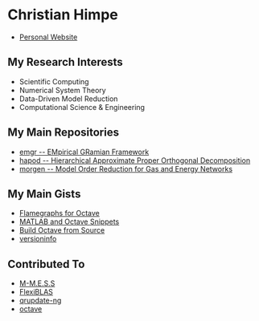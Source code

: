 # Christian Himpe

* [Personal Website](https://himpe.science)

## My Research Interests

* Scientific Computing
* Numerical System Theory
* Data-Driven Model Reduction
* Computational Science & Engineering

## My Main Repositories

* [emgr -- EMpirical GRamian Framework](https://github.com/gramian/emgr)
* [hapod -- Hierarchical Approximate Proper Orthogonal Decomposition](https://github.com/gramian/hapod)
* [morgen -- Model Order Reduction for Gas and Energy Networks](https://github.com/gramian/morgen)

## My Main Gists

* [Flamegraphs for Octave](https://gist.github.com/7807c670588d10adbfca9add73daeda2)
* [MATLAB and Octave Snippets](https://gist.github.com/6027733)
* [Build Octave from Source](https://gist.github.com/cd245d7dea271bcaae9967c93327429a)
* [versioninfo](https://gist.github.com/gramian/3bc06a63cfdc7e400aefe1278caf1980)

## Contributed To

* [M-M.E.S.S](https://github.com/mpimd-csc/mmess)
* [FlexiBLAS](https://github.com/mpimd-csc/flexiblas)
* [qrupdate-ng](https://github.com/mpimd-csc/qrupdate-ng)
* [octave](https://github.com/gnu-octave/octave)
